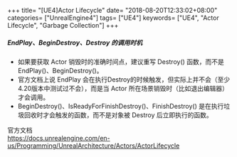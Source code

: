 +++
title= "[UE4]Actor Lifecycle"
date= "2018-08-20T12:33:02+08:00"
categories= ["UnrealEngine4"]
tags= ["UE4"]
keywords= ["UE4", "Actor Lifecycle", "Garbage Collection"]
+++

##### EndPlay、BeginDestroy、Destroy 的调用时机

+ 如果要获取 Actor 销毁时的准确时间点，建议重写 Destroy() 函数，而不是EndPlay()、BeginDestroy()。
+ 官方文档上说 EndPlay 会在执行Destroy的时候触发，但实际上并不会（至少4.20版本中测试过不会），而是当 Actor 所在场景销毁时（比如退出编辑器）才会调用。
+ BeginDestroy()、IsReadyForFinishDestroy()、FinishDestroy() 是在执行垃圾回收时才会触发的函数，而不是对象被 Destroy 后立即执行的函数。

官方文档  
https://docs.unrealengine.com/en-us/Programming/UnrealArchitecture/Actors/ActorLifecycle